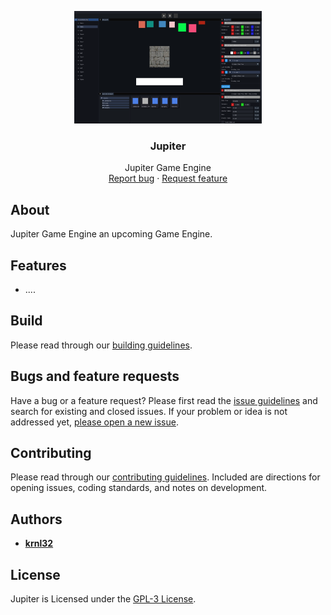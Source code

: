 <p align="center">
  <a href="#license">
    <img src="Resources/Branding/JupiterBannerSmall.png" alt="Logo" width=300 height=180>
  </a>

<h3 align="center">Jupiter</h3>

  <p align="center">
    Jupiter Game Engine
    <br>
    <a href="https://github.com/krnl32/Jupiter/issues/new?labels=bug">Report bug</a>
    ·
    <a href="https://github.com/krnl32/Jupiter/issues/new?labels=feature">Request feature</a>
  </p>
</p>

## About

Jupiter Game Engine an upcoming Game Engine.

## Features

- ....

## Build
Please read through our [building guidelines](https://github.com/krnl32/jupiter/blob/master/BUILDING.md).

## Bugs and feature requests

Have a bug or a feature request? Please first read the [issue guidelines](https://github.com/krnl32/jupiter/blob/master/CONTRIBUTING.md) and search for existing and closed issues. If your problem or idea is not addressed yet, [please open a new issue](https://github.com/krnl32/jupiter/issues/new).

## Contributing

Please read through our [contributing guidelines](https://github.com/krnl32/jupiter/blob/master/CONTRIBUTING.md). Included are directions for opening issues, coding standards, and notes on development.
## Authors

- [**krnl32**](https://github.com/krnl32)

## License

Jupiter is Licensed under the [GPL-3 License](https://github.com/krnl32/jupiter/blob/master/LICENSE.txt).
